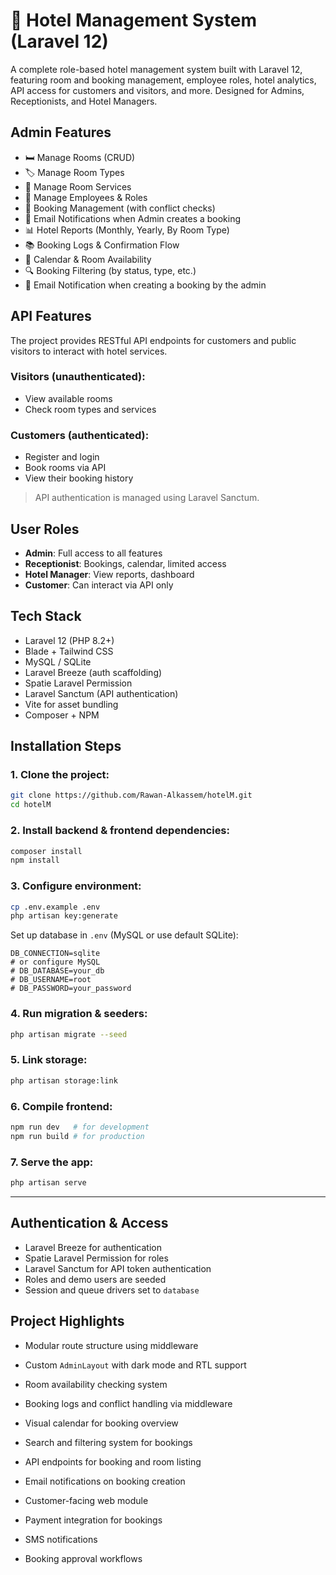 # 🏨 Hotel Management System (Laravel 12)

A complete role-based hotel management system built with Laravel 12, featuring room and booking management, employee roles, hotel analytics, API access for customers and visitors, and more. Designed for Admins, Receptionists, and Hotel Managers.

##  Admin Features

- 🛏️ Manage Rooms (CRUD)
- 🏷️ Manage Room Types
- 🧼 Manage Room Services
- 👥 Manage Employees & Roles
- 📆 Booking Management (with conflict checks)
- 📧 Email Notifications when Admin creates a booking
- 📊 Hotel Reports (Monthly, Yearly, By Room Type)
- 📚 Booking Logs & Confirmation Flow
- 📅 Calendar & Room Availability
- 🔍 Booking Filtering (by status, type, etc.)
- 📧 Email Notification when creating a booking by the admin
##  API Features

The project provides RESTful API endpoints for customers and public visitors to interact with hotel services.

### Visitors (unauthenticated):
- View available rooms
- Check room types and services

### Customers (authenticated):
- Register and login
- Book rooms via API
- View their booking history

> API authentication is managed using Laravel Sanctum.

##  User Roles

- **Admin**: Full access to all features
- **Receptionist**: Bookings, calendar, limited access
- **Hotel Manager**: View reports, dashboard
- **Customer**: Can interact via API only

##  Tech Stack

- Laravel 12 (PHP 8.2+)
- Blade + Tailwind CSS
- MySQL / SQLite
- Laravel Breeze (auth scaffolding)
- Spatie Laravel Permission
- Laravel Sanctum (API authentication)
- Vite for asset bundling
- Composer + NPM

##  Installation Steps

### 1. Clone the project:
```bash
git clone https://github.com/Rawan-Alkassem/hotelM.git
cd hotelM
```

### 2. Install backend & frontend dependencies:
```bash
composer install
npm install
```

### 3. Configure environment:
```bash
cp .env.example .env
php artisan key:generate
```

Set up database in `.env` (MySQL or use default SQLite):
```env
DB_CONNECTION=sqlite
# or configure MySQL
# DB_DATABASE=your_db
# DB_USERNAME=root
# DB_PASSWORD=your_password
```

### 4. Run migration & seeders:
```bash
php artisan migrate --seed
```

### 5. Link storage:
```bash
php artisan storage:link
```

### 6. Compile frontend:
```bash
npm run dev   # for development
npm run build # for production
```

### 7. Serve the app:
```bash
php artisan serve
```

---

##  Authentication & Access

- Laravel Breeze for authentication
- Spatie Laravel Permission for roles
- Laravel Sanctum for API token authentication
- Roles and demo users are seeded
- Session and queue drivers set to `database`

##  Project Highlights

- Modular route structure using middleware
- Custom `AdminLayout` with dark mode and RTL support
- Room availability checking system
- Booking logs and conflict handling via middleware
- Visual calendar for booking overview
- Search and filtering system for bookings
- API endpoints for booking and room listing
- Email notifications on booking creation


- Customer-facing web module
- Payment integration for bookings
- SMS notifications
- Booking approval workflows

